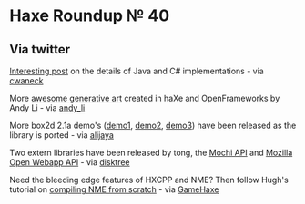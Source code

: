 [_template]: ../templates/roundup.html
# Haxe Roundup № 40

## Via twitter
[Interesting post][link 1] on the details of Java and C# implementations - via [cwaneck][link 2]

More [awesome generative art][link 3] created in haXe and OpenFrameworks by Andy Li - via [andy_li][link 4]

More box2d 2.1a demo's ([demo1][link 5], [demo2][link 6], [demo3][link 7]) have been released as the library is ported - via [alijaya][link 8]

Two extern libraries have been released by tong, the [Mochi API][link 9] and [Mozilla Open Webapp API][link 10] - via [disktree][link 11]

Need the bleeding edge features of HXCPP and NME? Then follow Hugh's tutorial on [compiling NME from scratch][link 12] - via [GameHaxe][link 13]

[link 1]: http://haxe.1354130.n2.nabble.com/Java-Is-the-effort-available-td6221194.html "haXe Java and C# target implementation details - haXe Mailing List"
[link 2]: http://www.twitter.com/#!/cwaneck "@cwaneck"
[link 3]: http://blog.onthewings.net/2011/04/04/creating-generative-art-in-haxe-and-openframeworks-march-2011/ "Creating generative art in haXe and OpenFrameworks - OnTheWings.net Blog"
[link 4]: http://www.twitter.com/#!/andy_li "@andy_li"
[link 5]: http://gamedevid.org/filebin/view/100l1/ "box2d 2.1a demo 1"
[link 6]: http://gamedevid.org/filebin/view/100l4/ "box2d 2.1a demo 2"
[link 7]: http://gamedevid.org/filebin/view/100l5/ "box2d 2.1a demo 3"
[link 8]: http://www.twitter.com/#!/alijaya "@alijaya"
[link 9]: https://github.com/tong/mochiAPI.hx "haXe Extern Mochi API"
[link 10]: https://github.com/tong/mozilla.owa.hx "haXe Extern Mozilla Open Webapp API"
[link 11]: http://www.twitter.com/#!/disktree "@disktree"
[link 12]: http://gamehaxe.com/2011/04/05/nme-from-scratch/ "Compiling NME from scratch - GameHaxe.com"
[link 13]: http://www.twitter.com/#!/GameHaxe "@GameHaxe"

